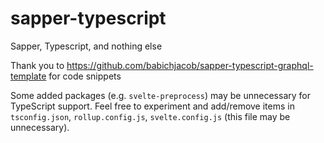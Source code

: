 # sapper-typescript
Sapper, Typescript, and nothing else

Thank you to https://github.com/babichjacob/sapper-typescript-graphql-template for code snippets

Some added packages (e.g. `svelte-preprocess`) may be unnecessary for TypeScript support. Feel free to experiment and add/remove items in `tsconfig.json`, `rollup.config.js`, `svelte.config.js` (this file may be unnecessary).
